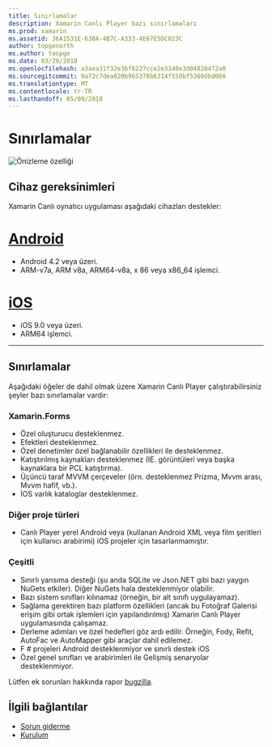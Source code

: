 ```yaml
---
title: Sınırlamalar
description: Xamarin Canlı Player bazı sınırlamaları
ms.prod: xamarin
ms.assetid: 36A1531E-630A-4B7C-A333-4E67E5DC023C
author: topgenorth
ms.author: toopge
ms.date: 03/29/2018
ms.openlocfilehash: a3aea31f32e3bf6227cce2e3340e3d04828472a0
ms.sourcegitcommit: 0a72c7dea020b965378b6314f558bf5360dbd066
ms.translationtype: MT
ms.contentlocale: tr-TR
ms.lasthandoff: 05/09/2018
---
```

# <a name="limitations"></a>Sınırlamalar

![Önizleme özelliği](~/media/shared/preview.png)

## <a name="device-requirements"></a>Cihaz gereksinimleri
Xamarin Canlı oynatıcı uygulaması aşağıdaki cihazları destekler:

# <a name="androidtabandroid"></a>[Android](#tab/android)

- Android 4.2 veya üzeri.
- ARM-v7a, ARM v8a, ARM64-v8a, x 86 veya x86_64 işlemci.

# <a name="iostabios"></a>[iOS](#tab/ios)

- iOS 9.0 veya üzeri.
- ARM64 işlemci.

-----

## <a name="limitations"></a>Sınırlamalar

Aşağıdaki öğeler de dahil olmak üzere Xamarin Canlı Player çalıştırabilirsiniz şeyler bazı sınırlamalar vardır:

### <a name="xamarinforms"></a>Xamarin.Forms
- Özel oluşturucu desteklenmez.
- Efektleri desteklenmez.
- Özel denetimler özel bağlanabilir özellikleri ile desteklenmez.
- Katıştırılmış kaynakları desteklenmez (IE. görüntüleri veya başka kaynaklara bir PCL katıştırma).
- Üçüncü taraf MVVM çerçeveler (örn. desteklenmez Prizma, Mvvm arası, Mvvm hafif, vb.).
- İOS varlık kataloglar desteklenmez.

### <a name="other-project-types"></a>Diğer proje türleri
- Canlı Player yerel Android veya (kullanan Android XML veya film şeritleri için kullanıcı arabirimi) iOS projeler için tasarlanmamıştır.

### <a name="misc"></a>Çeşitli
- Sınırlı yansıma desteği (şu anda SQLite ve Json.NET gibi bazı yaygın NuGets etkiler). Diğer NuGets hala desteklenmiyor olabilir.
- Bazı sistem sınıfları kılınamaz (örneğin, bir alt sınıfı uygulayamaz).
- Sağlama gerektiren bazı platform özellikleri (ancak bu Fotoğraf Galerisi erişim gibi ortak işlemleri için yapılandırılmış) Xamarin Canlı Player uygulamasında çalışamaz.
- Derleme adımları ve özel hedefleri göz ardı edilir. Örneğin, Fody, Refit, AutoFac ve AutoMapper gibi araçlar dahil edilemez.
- F # projeleri Android desteklenmiyor ve sınırlı destek iOS
- Özel genel sınıfları ve arabirimleri ile Gelişmiş senaryolar desteklenmiyor.

Lütfen ek sorunları hakkında rapor [bugzilla](https://aka.ms/live-player-report-issue).


## <a name="related-links"></a>İlgili bağlantılar

- [Sorun giderme](~/tools/live-player/troubleshooting.md)
- [Kurulum](~/tools/live-player/install.md)
